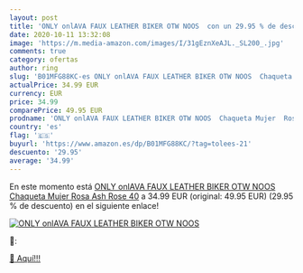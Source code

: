 ```yaml
---
layout: post
title: 'ONLY onlAVA FAUX LEATHER BIKER OTW NOOS  con un 29.95 % de descuento'
date: 2020-10-11 13:32:08
image: 'https://m.media-amazon.com/images/I/31gEznXeAJL._SL200_.jpg'
comments: true
category: ofertas
author: ring
slug: 'B01MFG88KC-es ONLY onlAVA FAUX LEATHER BIKER OTW NOOS  Chaqueta Mujer  Rosa  Ash Rose   40'
actualPrice: 34.99 EUR
currency: EUR
price: 34.99
comparePrice: 49.95 EUR
prodname: 'ONLY onlAVA FAUX LEATHER BIKER OTW NOOS  Chaqueta Mujer  Rosa  Ash Rose   40'
country: 'es'
flag: '🇪🇸'
buyurl: 'https://www.amazon.es/dp/B01MFG88KC/?tag=tolees-21'
descuento: '29.95'
average: '34.99'
---
```


En este momento está [ONLY onlAVA FAUX LEATHER BIKER OTW NOOS  Chaqueta Mujer  Rosa  Ash Rose   40](https://www.amazon.es/dp/B01MFG88KC/?tag=tolees-21) a 34.99 EUR (original: 49.95 EUR) (29.95 %  de descuento) en el siguiente enlace!

[![ONLY onlAVA FAUX LEATHER BIKER OTW NOOS ](https://m.media-amazon.com/images/I/31gEznXeAJL._SL200_.jpg)](https://www.amazon.es/dp/B01MFG88KC/?tag=tolees-21)

🔎:


[🛒 Aquí!!!](https://www.amazon.es/dp/B01MFG88KC/?tag=tolees-21)
